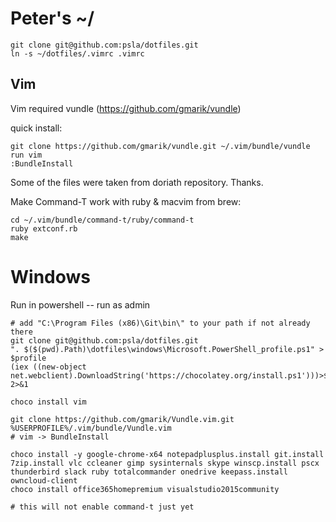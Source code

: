 Peter's ~/
====================

```
git clone git@github.com:psla/dotfiles.git
ln -s ~/dotfiles/.vimrc .vimrc
```

Vim
---------------------

Vim required vundle (https://github.com/gmarik/vundle)

quick install:

```
git clone https://github.com/gmarik/vundle.git ~/.vim/bundle/vundle
run vim
:BundleInstall
```

Some of the files were taken from doriath repository. Thanks.

Make Command-T work with ruby & macvim from brew:
```
cd ~/.vim/bundle/command-t/ruby/command-t
ruby extconf.rb
make
```

Windows
====================

Run in powershell -- run as admin

```
# add "C:\Program Files (x86)\Git\bin\" to your path if not already there
git clone git@github.com:psla/dotfiles.git
". $($(pwd).Path)\dotfiles\windows\Microsoft.PowerShell_profile.ps1" > $profile
(iex ((new-object net.webclient).DownloadString('https://chocolatey.org/install.ps1')))>$null 2>&1

choco install vim

git clone https://github.com/gmarik/Vundle.vim.git %USERPROFILE%/.vim/bundle/Vundle.vim
# vim -> BundleInstall

choco install -y google-chrome-x64 notepadplusplus.install git.install 7zip.install vlc ccleaner gimp sysinternals skype winscp.install pscx thunderbird slack ruby totalcommander onedrive keepass.install owncloud-client
choco install office365homepremium visualstudio2015community

# this will not enable command-t just yet

```